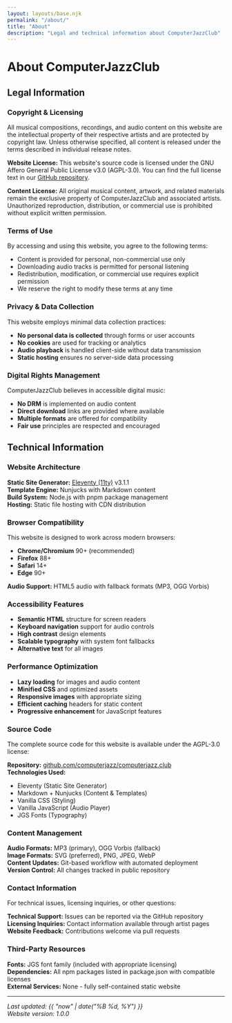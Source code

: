 ```yaml
---
layout: layouts/base.njk
permalink: "/about/"
title: "About"
description: "Legal and technical information about ComputerJazzClub"
---
```


# About ComputerJazzClub

<div class="about-page">

## Legal Information

### Copyright & Licensing

All musical compositions, recordings, and audio content on this website are the intellectual property of their respective artists and are protected by copyright law. Unless otherwise specified, all content is released under the terms described in individual release notes.

**Website License:** This website's source code is licensed under the GNU Affero General Public License v3.0 (AGPL-3.0). You can find the full license text in our [GitHub repository](https://github.com/computerjazz/computerjazz.club).

**Content License:** All original musical content, artwork, and related materials remain the exclusive property of ComputerJazzClub and associated artists. Unauthorized reproduction, distribution, or commercial use is prohibited without explicit written permission.

### Terms of Use

By accessing and using this website, you agree to the following terms:

- Content is provided for personal, non-commercial use only
- Downloading audio tracks is permitted for personal listening
- Redistribution, modification, or commercial use requires explicit permission
- We reserve the right to modify these terms at any time

### Privacy & Data Collection

This website employs minimal data collection practices:

- **No personal data is collected** through forms or user accounts
- **No cookies** are used for tracking or analytics
- **Audio playback** is handled client-side without data transmission
- **Static hosting** ensures no server-side data processing

### Digital Rights Management

ComputerJazzClub believes in accessible digital music:

- **No DRM** is implemented on audio content
- **Direct download** links are provided where available
- **Multiple formats** are offered for compatibility
- **Fair use** principles are respected and encouraged

## Technical Information

### Website Architecture

**Static Site Generator:** [Eleventy (11ty)](https://www.11ty.dev/) v3.1.1  
**Template Engine:** Nunjucks with Markdown content  
**Build System:** Node.js with pnpm package management  
**Hosting:** Static file hosting with CDN distribution  

### Browser Compatibility

This website is designed to work across modern browsers:

- **Chrome/Chromium** 90+ (recommended)
- **Firefox** 88+
- **Safari** 14+
- **Edge** 90+

**Audio Support:** HTML5 audio with fallback formats (MP3, OGG Vorbis)

### Accessibility Features

- **Semantic HTML** structure for screen readers
- **Keyboard navigation** support for audio controls
- **High contrast** design elements
- **Scalable typography** with system font fallbacks
- **Alternative text** for all images

### Performance Optimization

- **Lazy loading** for images and audio content
- **Minified CSS** and optimized assets
- **Responsive images** with appropriate sizing
- **Efficient caching** headers for static content
- **Progressive enhancement** for JavaScript features

### Source Code

The complete source code for this website is available under the AGPL-3.0 license:

**Repository:** [github.com/computerjazz/computerjazz.club](https://github.com/computerjazz/computerjazz.club)  
**Technologies Used:**
- Eleventy (Static Site Generator)
- Markdown + Nunjucks (Content & Templates)
- Vanilla CSS (Styling)
- Vanilla JavaScript (Audio Player)
- JGS Fonts (Typography)

### Content Management

**Audio Formats:** MP3 (primary), OGG Vorbis (fallback)  
**Image Formats:** SVG (preferred), PNG, JPEG, WebP  
**Content Updates:** Git-based workflow with automated deployment  
**Version Control:** All changes tracked in public repository  

### Contact Information

For technical issues, licensing inquiries, or other questions:

**Technical Support:** Issues can be reported via the GitHub repository  
**Licensing Inquiries:** Contact information available through artist pages  
**Website Feedback:** Contributions welcome via pull requests  

### Third-Party Resources

**Fonts:** JGS font family (included with appropriate licensing)  
**Dependencies:** All npm packages listed in package.json with compatible licenses  
**External Services:** None - fully self-contained static website  

---

*Last updated: {{ "now" | date("%B %d, %Y") }}*  
*Website version: 1.0.0*

</div>
